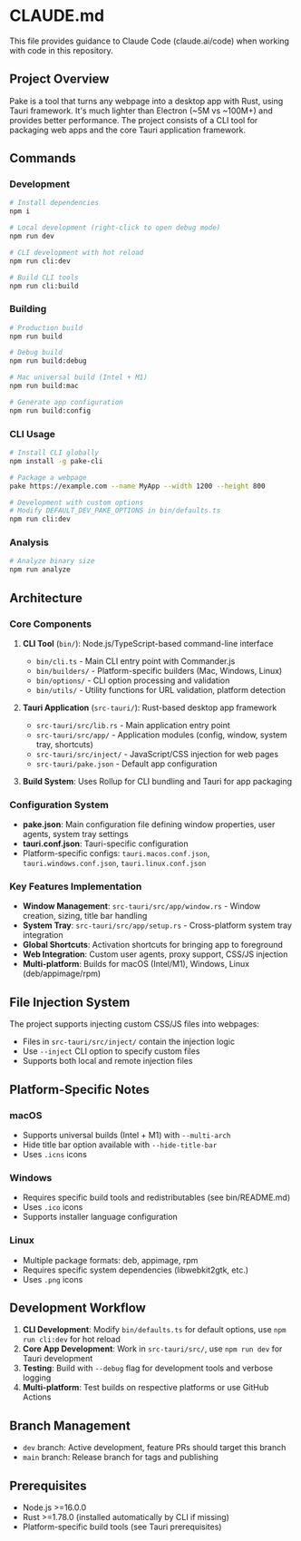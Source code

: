 # CLAUDE.md

This file provides guidance to Claude Code (claude.ai/code) when working with code in this repository.

## Project Overview

Pake is a tool that turns any webpage into a desktop app with Rust, using Tauri framework. It's much lighter than Electron (~5M vs ~100M+) and provides better performance. The project consists of a CLI tool for packaging web apps and the core Tauri application framework.

## Commands

### Development

```bash
# Install dependencies
npm i

# Local development (right-click to open debug mode)
npm run dev

# CLI development with hot reload
npm run cli:dev

# Build CLI tools
npm run cli:build
```

### Building

```bash
# Production build
npm run build

# Debug build
npm run build:debug

# Mac universal build (Intel + M1)
npm run build:mac

# Generate app configuration
npm run build:config
```

### CLI Usage

```bash
# Install CLI globally
npm install -g pake-cli

# Package a webpage
pake https://example.com --name MyApp --width 1200 --height 800

# Development with custom options
# Modify DEFAULT_DEV_PAKE_OPTIONS in bin/defaults.ts
npm run cli:dev
```

### Analysis

```bash
# Analyze binary size
npm run analyze
```

## Architecture

### Core Components

1. **CLI Tool** (`bin/`): Node.js/TypeScript-based command-line interface

   - `bin/cli.ts` - Main CLI entry point with Commander.js
   - `bin/builders/` - Platform-specific builders (Mac, Windows, Linux)
   - `bin/options/` - CLI option processing and validation
   - `bin/utils/` - Utility functions for URL validation, platform detection

2. **Tauri Application** (`src-tauri/`): Rust-based desktop app framework

   - `src-tauri/src/lib.rs` - Main application entry point
   - `src-tauri/src/app/` - Application modules (config, window, system tray, shortcuts)
   - `src-tauri/src/inject/` - JavaScript/CSS injection for web pages
   - `src-tauri/pake.json` - Default app configuration

3. **Build System**: Uses Rollup for CLI bundling and Tauri for app packaging

### Configuration System

- **pake.json**: Main configuration file defining window properties, user agents, system tray settings
- **tauri.conf.json**: Tauri-specific configuration
- Platform-specific configs: `tauri.macos.conf.json`, `tauri.windows.conf.json`, `tauri.linux.conf.json`

### Key Features Implementation

- **Window Management**: `src-tauri/src/app/window.rs` - Window creation, sizing, title bar handling
- **System Tray**: `src-tauri/src/app/setup.rs` - Cross-platform system tray integration
- **Global Shortcuts**: Activation shortcuts for bringing app to foreground
- **Web Integration**: Custom user agents, proxy support, CSS/JS injection
- **Multi-platform**: Builds for macOS (Intel/M1), Windows, Linux (deb/appimage/rpm)

## File Injection System

The project supports injecting custom CSS/JS files into webpages:

- Files in `src-tauri/src/inject/` contain the injection logic
- Use `--inject` CLI option to specify custom files
- Supports both local and remote injection files

## Platform-Specific Notes

### macOS

- Supports universal builds (Intel + M1) with `--multi-arch`
- Hide title bar option available with `--hide-title-bar`
- Uses `.icns` icons

### Windows

- Requires specific build tools and redistributables (see bin/README.md)
- Uses `.ico` icons
- Supports installer language configuration

### Linux

- Multiple package formats: deb, appimage, rpm
- Requires specific system dependencies (libwebkit2gtk, etc.)
- Uses `.png` icons

## Development Workflow

1. **CLI Development**: Modify `bin/defaults.ts` for default options, use `npm run cli:dev` for hot reload
2. **Core App Development**: Work in `src-tauri/src/`, use `npm run dev` for Tauri development
3. **Testing**: Build with `--debug` flag for development tools and verbose logging
4. **Multi-platform**: Test builds on respective platforms or use GitHub Actions

## Branch Management

- `dev` branch: Active development, feature PRs should target this branch
- `main` branch: Release branch for tags and publishing

## Prerequisites

- Node.js >=16.0.0
- Rust >=1.78.0 (installed automatically by CLI if missing)
- Platform-specific build tools (see Tauri prerequisites)
